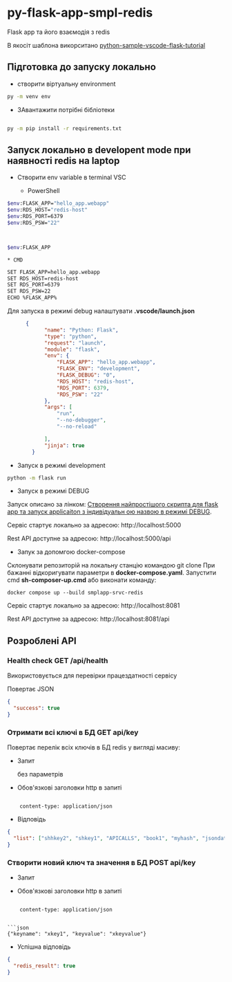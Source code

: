 # py-flask-app-smpl-redis
Flask app та його взаємодія з redis

В якосіт шаблона викорситано [ python-sample-vscode-flask-tutorial](https://github.com/microsoft/python-sample-vscode-flask-tutorial)


## Підготовка до запуску локально

- створити віртуальну environment

```bash
py -m venv env
```

- ЗАвантажити потрібні бібліотеки


```bash

py -m pip install -r requirements.txt

```

##  Запуск локально в developent mode при наявності redis  на laptop

- Створити env variable в terminal VSC

    * PowerShell
```bash
$env:FLASK_APP="hello_app.webapp"
$env:RDS_HOST="redis-host"
$env:RDS_PORT=6379
$env:RDS_PSW="22"



$env:FLASK_APP

```

    * CMD
```bash
SET FLASK_APP=hello_app.webapp
SET RDS_HOST=redis-host
SET RDS_PORT=6379
SET RDS_PSW=22
ECHO %FLASK_APP%

```

Для запуска в режимі debug  налаштувати  **.vscode/launch.json**


```json
      {
            "name": "Python: Flask",
            "type": "python",
            "request": "launch",
            "module": "flask",
            "env": {
                "FLASK_APP": "hello_app.webapp",
                "FLASK_ENV": "development",
                "FLASK_DEBUG": "0",
                "RDS_HOST": "redis-host",
                "RDS_PORT": 6379,
                "RDS_PSW": "22"
            },
            "args": [
                "run",
                "--no-debugger",
                "--no-reload"

            ],
            "jinja": true
        }

```


- Запуск в режимі development

```bash
python -m flask run
```

- Запуск в режимі DEBUG

 Запуск описано за лінком: [Створення найпростішого скрипта для flask app та запуск applicaiton з індивідуальн ою назвою в режимі DEBUG](https://pavlo-shcherbukha.github.io/posts/2022-09-02/python-flask-1/#p-6).


Сервіс стартує локально за адресою: http://localhost:5000

Rest API  доступне  за адресою: http://localhost:5000/api


- Запук за допомгою docker-compose

Склонувати репозиторій на локальну станцію командою git clone
При бажанні відкоригувати параметри в **docker-compose.yaml**.
Запустити cmd **sh-composer-up.cmd** або виконати команду: 

```text
docker compose up --build smplapp-srvc-redis
```

Сервіс стартує локально за адресою: http://localhost:8081

Rest API  доступне  за адресою: http://localhost:8081/api


## Розроблені API

### Health check GET  /api/health

Використовується для перевірки працездатності сервісу

Повертає JSON

```json
{
  "success": true
}
```

### Отримати всі ключі в БД GET api/key

Повертає перелік всіх ключів в БД redis у вигляді масиву:

- Запит

   без параметрів

- Обов'язкові заголовки http в запиті

```text

    content-type: application/json

```

- Відповідь

```json
{
  "list": ["shhkey2", "shkey1", "APICALLS", "book1", "myhash", "jsondata", "get", "test1", "counter", "xcntr", "sh-book","gey"]
}

```

### Створити новий ключ та значення в БД POST api/key

- Запит

- Обов'язкові заголовки http в запиті

```text

    content-type: application/json


```json
{"keyname": "xkey1", "keyvalue": "xkeyvalue"}

```

- Успішна відповідь

```json
{
  "redis_result": true
}

```